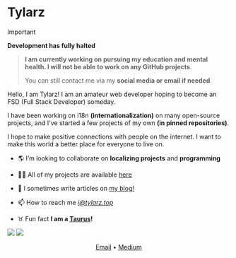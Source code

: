 <h1> Tylarz </h1>

> [!IMPORTANT]
> **Development has fully halted**
> 
> > **I am currently working on pursuing my education and mental health. I will not be able to work on any GitHub projects**.
> >
> > You can still contact me via my **social media or email if needed**.

Hello, I am Tylarz! I am an amateur web developer hoping to become an FSD (Full Stack Developer) someday.

I have been working on i18n **(internationalization)** on many open-source projects, and I've started a few projects of my own **(in pinned repositories)**.

I hope to make positive connections with people on the internet. I want to make this world a better place for everyone to live on.

- 🌎 I’m looking to collaborate on **localizing projects** and **programming**
  
- 👩‍💻 All of my projects are available [here](https://github.com/ds6?tab=repositories)  
  
- 📝 I sometimes write articles on [my blog!](https://tylarz.top)  
  
- 📫 How to reach me *i@tylarz.top*  
  
- ♉ Fun fact **I am a [Taurus](https://en.wikipedia.org/wiki/Taurus_(astrology))!**

<p>
  <img src="https://visitor-badge.laobi.icu/badge?page_id=ds6.readme">
  <a href="https://wakatime.com/@2405a2df-1d67-4b5a-b305-6c4825c1994d"><img src="https://wakatime.com/badge/user/2405a2df-1d67-4b5a-b305-6c4825c1994d.svg" /></a>
</p>

<p align="center">
  <a href="mailto:i@tylarz.top">Email</a> • 
  <a href="https://medium.com/@tylarz">Medium</a>
</p>
